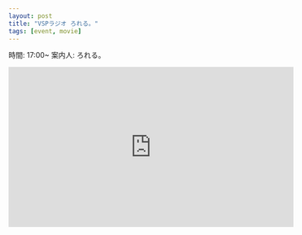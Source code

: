 ```yaml
---
layout: post
title: "VSPラジオ ろれる。"
tags: [event, movie]
---
```


時間: 17:00~
案内人: ろれる。

<div class="youtube">
  <iframe width="560" height="315" src="https://www.youtube.com/embed/96Pq6ey63vc" frameborder="0" allow="accelerometer; autoplay; encrypted-media; gyroscope; picture-in-picture" allowfullscreen></iframe>
</div>
